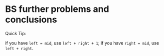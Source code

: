 # BS further problems and conclusions

Quick Tip:

if you have `left = mid`, use `left + right + 1`;
if you have `right = mid`, use `left + right`.

